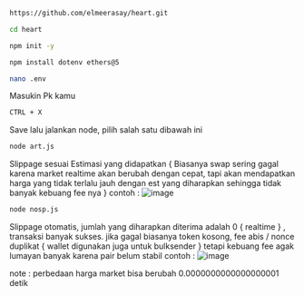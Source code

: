 ```bash
https://github.com/elmeerasay/heart.git
```

```bash
cd heart
```

```bash
npm init -y
```

```bash
npm install dotenv ethers@5
```

```bash
nano .env
```

Masukin Pk kamu

```bash
CTRL + X 
```

Save lalu jalankan node, pilih salah satu dibawah ini

```bash
node art.js
```
Slippage sesuai Estimasi yang didapatkan { Biasanya swap sering gagal karena market realtime akan berubah dengan cepat, tapi akan mendapatkan harga yang tidak terlalu jauh dengan est yang diharapkan sehingga tidak banyak kebuang fee nya } 
contoh :
![image](https://github.com/user-attachments/assets/68d3dd9f-18b4-47e3-8d33-c90bef70be20)


```bash
node nosp.js
```
Slippage otomatis, jumlah yang diharapkan diterima adalah 0 { realtime } , transaksi banyak sukses. jika gagal biasanya token kosong, fee abis / nonce duplikat { wallet digunakan juga untuk bulksender } tetapi kebuang fee agak lumayan banyak karena pair belum stabil
contoh :
![image](https://github.com/user-attachments/assets/5e43ee7f-1e98-404f-8232-3b49f762fc8d)


note : perbedaan harga market bisa berubah 0.0000000000000000001 detik



